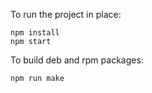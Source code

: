 To run the project in place:
```
npm install
npm start
```
To build deb and rpm packages:
```
npm run make
```

